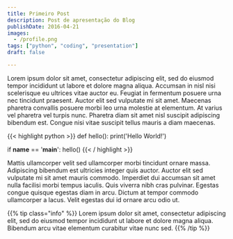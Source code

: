 ```yaml
---
title: Primeiro Post
description: Post de apresentação do Blog
publishDate: 2016-04-21
images:
  - /profile.png
tags: ["python", "coding", "presentation"]
draft: false

---
```


Lorem ipsum dolor sit amet, consectetur adipiscing elit, sed do eiusmod tempor incididunt ut labore et dolore magna aliqua. Accumsan in nisl nisi scelerisque eu ultrices vitae auctor eu. Feugiat in fermentum posuere urna nec tincidunt praesent. Auctor elit sed vulputate mi sit amet. Maecenas pharetra convallis posuere morbi leo urna molestie at elementum. At varius vel pharetra vel turpis nunc. Pharetra diam sit amet nisl suscipit adipiscing bibendum est. Congue nisi vitae suscipit tellus mauris a diam maecenas.

{{< highlight python >}}
def hello():
    print('Hello World!')

if __name__ == '__main__':
    hello()
{{< / highlight >}}

Mattis ullamcorper velit sed ullamcorper morbi tincidunt ornare massa. Adipiscing bibendum est ultricies integer quis auctor. Auctor elit sed vulputate mi sit amet mauris commodo. Imperdiet dui accumsan sit amet nulla facilisi morbi tempus iaculis. Quis viverra nibh cras pulvinar. Egestas congue quisque egestas diam in arcu. Dictum at tempor commodo ullamcorper a lacus. Velit egestas dui id ornare arcu odio ut.

{{% tip class="info" %}}
Lorem ipsum dolor sit amet, consectetur adipiscing elit, sed do eiusmod tempor incididunt ut labore et dolore magna aliqua. Bibendum arcu vitae elementum curabitur vitae nunc sed.
{{% /tip %}}
